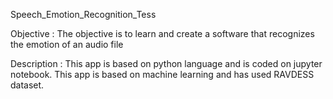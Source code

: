 Speech_Emotion_Recognition_Tess

Objective : The objective is to learn and create a software that recognizes the emotion of an audio file

Description : This app is based on python language and is coded on jupyter notebook. This app is based on machine learning and has used RAVDESS dataset.
